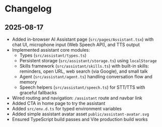 # Changelog

## 2025-08-17

- Added in-browser AI Assistant page (`src/pages/Assistant.tsx`) with chat UI, microphone input (Web Speech API), and TTS output
- Implemented assistant core modules:
  - Types (`src/assistant/types.ts`)
  - Persistent storage (`src/assistant/storage.ts`) using `localStorage`
  - Skills framework (`src/assistant/skills.ts`) with built-in skills: reminders, open URL, web search (via Google), and small talk
  - Agent (`src/assistant/agent.ts`) handling conversation flow and memory
  - Speech helpers (`src/assistant/speech.ts`) for STT/TTS with graceful fallbacks
- Wired routing and navigation: `/assistant` route and navbar link
- Added CTA in home page to try the assistant
- Added `src/env.d.ts` for typed environment variables
- Added simple assistant avatar asset `public/assistant-avatar.svg`
- Ensured TypeScript build passes and Vite production build works